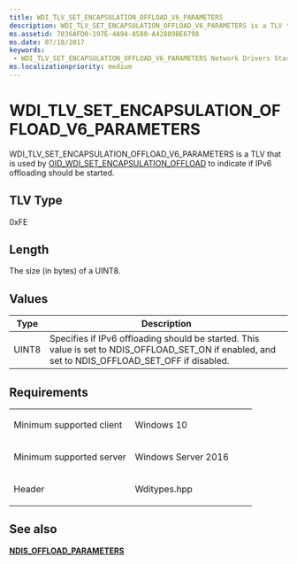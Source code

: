 ```yaml
---
title: WDI_TLV_SET_ENCAPSULATION_OFFLOAD_V6_PARAMETERS
description: WDI_TLV_SET_ENCAPSULATION_OFFLOAD_V6_PARAMETERS is a TLV that is used by OID_WDI_SET_ENCAPSULATION_OFFLOAD to indicate if IPv6 offloading should be started.
ms.assetid: 7036AFD0-197E-4A94-8580-A42889BE6798
ms.date: 07/18/2017
keywords:
 - WDI_TLV_SET_ENCAPSULATION_OFFLOAD_V6_PARAMETERS Network Drivers Starting with Windows Vista
ms.localizationpriority: medium
---
```


# WDI\_TLV\_SET\_ENCAPSULATION\_OFFLOAD\_V6\_PARAMETERS


WDI\_TLV\_SET\_ENCAPSULATION\_OFFLOAD\_V6\_PARAMETERS is a TLV that is used by [OID\_WDI\_SET\_ENCAPSULATION\_OFFLOAD](https://docs.microsoft.com/windows-hardware/drivers/network/oid-wdi-set-encapsulation-offload) to indicate if IPv6 offloading should be started.

## TLV Type


0xFE

## Length


The size (in bytes) of a UINT8.

## Values


| Type  | Description                                                                                                                                             |
|-------|---------------------------------------------------------------------------------------------------------------------------------------------------------|
| UINT8 | Specifies if IPv6 offloading should be started. This value is set to NDIS\_OFFLOAD\_SET\_ON if enabled, and set to NDIS\_OFFLOAD\_SET\_OFF if disabled. |

 

Requirements
------------

<table>
<colgroup>
<col width="50%" />
<col width="50%" />
</colgroup>
<tbody>
<tr class="odd">
<td><p>Minimum supported client</p></td>
<td><p>Windows 10</p></td>
</tr>
<tr class="even">
<td><p>Minimum supported server</p></td>
<td><p>Windows Server 2016</p></td>
</tr>
<tr class="odd">
<td><p>Header</p></td>
<td>Wditypes.hpp</td>
</tr>
</tbody>
</table>

## See also


[**NDIS\_OFFLOAD\_PARAMETERS**](https://docs.microsoft.com/windows-hardware/drivers/ddi/ntddndis/ns-ntddndis-_ndis_offload_parameters)

 

 




